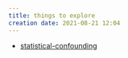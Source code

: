 ```yaml
---
title: things to explore
creation date: 2021-08-21 12:04
---
```


- [statistical-confounding](notes/statistics/statistical-confounding.md)